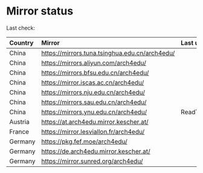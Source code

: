 <script src="./time.js"></script>
# Mirror status
Last check: <script type="text/javascript">localize(1694625319.9483004);</script>

|Country|Mirror|Last update|
|:------|:-----|:----------|
|China|https://mirrors.tuna.tsinghua.edu.cn/arch4edu/|<script type="text/javascript">localize(1694587033);</script>|
|China|https://mirrors.aliyun.com/arch4edu/|<script type="text/javascript">localize(1694543688);</script>|
|China|https://mirrors.bfsu.edu.cn/arch4edu/|<script type="text/javascript">localize(1694587033);</script>|
|China|https://mirror.iscas.ac.cn/arch4edu/|<script type="text/javascript">localize(1694587033);</script>|
|China|https://mirrors.nju.edu.cn/arch4edu/|<script type="text/javascript">localize(1694543981);</script>|
|China|https://mirrors.sau.edu.cn/arch4edu/|<script type="text/javascript">localize(1694587033);</script>|
|China|https://mirrors.ynu.edu.cn/arch4edu/|ReadTimeout|
|Austria|https://at.arch4edu.mirror.kescher.at/|<script type="text/javascript">localize(1694587033);</script>|
|France|https://mirror.lesviallon.fr/arch4edu/|<script type="text/javascript">localize(1694587033);</script>|
|Germany|https://pkg.fef.moe/arch4edu/|<script type="text/javascript">localize(1694587033);</script>|
|Germany|https://de.arch4edu.mirror.kescher.at/|<script type="text/javascript">localize(1694587033);</script>|
|Germany|https://mirror.sunred.org/arch4edu/|<script type="text/javascript">localize(1694587033);</script>|

<script src="./tablefilter/tablefilter.js"></script>
<script src="./table.js"></script>